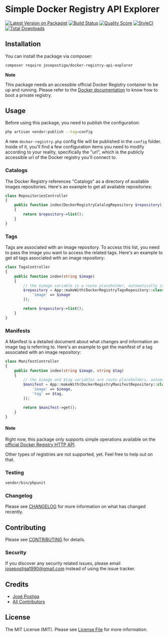 # Simple Docker Registry API Explorer

[![Latest Version on Packagist](https://img.shields.io/packagist/v/josepostiga/docker-registry-api-explorer.svg?style=flat-square)](https://packagist.org/packages/josepostiga/docker-registry-api-explorer)
[![Build Status](https://img.shields.io/travis/josepostiga/docker-registry-api-explorer/master.svg?style=flat-square)](https://travis-ci.org/josepostiga/docker-registry-api-explorer)
[![Quality Score](https://img.shields.io/scrutinizer/g/josepostiga/docker-registry-api-explorer.svg?style=flat-square)](https://scrutinizer-ci.com/g/josepostiga/docker-registry-api-explorer)
[![StyleCI](https://github.styleci.io/repos/198105219/shield)](https://github.styleci.io/repos/198105219)
[![Total Downloads](https://img.shields.io/packagist/dt/josepostiga/docker-registry-api-explorer.svg?style=flat-square)](https://packagist.org/packages/josepostiga/docker-registry-api-explorer)

## Installation

You can install the package via composer:

```bash
composer require josepostiga/docker-registry-api-explorer
```

**Note**

This package needs an accessible official Docker Registry container to be up and running. Please refer to the [Docker documentation](https://docs.docker.com/registry/) to know how to boot a private registry.

## Usage

Before using this package, you need to publish the configuration:

```bash
php artisan vendor:publish --tag=config
```

A new `docker-registry.php` config file will be published in the `config` folder. Inside of it, you'll find a few configuration items you need to modify according to your reality, specifically the "url", which is the publicly accessible url of the Docker registry you'll connect to.

### Catalogs

The Docker Registry references "Catalogs" as a directory of available images repositories. Here's an example to get all available repositories:

```php
class RepositoriesController
{
    public function index(DockerRegistryCatalogRepository $repository)
    {
        return $repository->list();
    }
}
```

### Tags

Tags are associated with an image repository. To access this list, you need to pass the image you want to access the related tags. Here's an example to get all tags associated with an image repository:

```php
class TagsController
{
    public function index(string $image)
    {
        // the $image variable is a route placeholder, automatically injected by Laravel as a controller method param.
        $repository = App::makeWith(DockerRegistryTagsRepository::class, [
            'image' => $image
        ]);

        return $repository->list();
    }
}
```

### Manifests

A Manifest is a detailed document about what changes and information an image tag is referring to. Here's an example to get the manifest of a tag associated with an image repository:

```php
class ManifestController
{
    public function index(string $image, string $tag)
    {
        // the $image and $tag variables are route placeholders, automatically injected by Laravel as controller method params.
        $manifest = App::makeWith(DockerRegistryManifestRepository::class, [
            'image' => $image,
            'tag' => $tag,
        ]);

        return $manifest->get();
    }
}
```

#### Note

Right now, this package only supports simple operations available on the [official Docker Registry HTTP API](https://docs.docker.com/registry/spec/api/).

Other types of registries are not supported, yet. Feel free to help out on that.

### Testing

``` bash
vendor/bin/phpunit
```

### Changelog

Please see [CHANGELOG](CHANGELOG.md) for more information on what has changed recently.

## Contributing

Please see [CONTRIBUTING](CONTRIBUTING.md) for details.

### Security

If you discover any security related issues, please email josepostiga1990@gmail.com instead of using the issue tracker.

## Credits

- [José Postiga](https://github.com/josepostiga)
- [All Contributors](../../contributors)

## License

The MIT License (MIT). Please see [License File](LICENSE.md) for more information.
